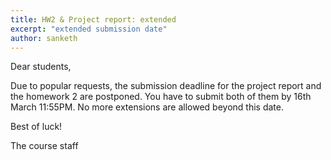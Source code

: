 ```yaml
---
title: HW2 & Project report: extended 
excerpt: "extended submission date"
author: sanketh
---
```


Dear students,

Due to popular requests, the submission deadline for the project report and the homework 2 are postponed. 
You have to submit both of them by 16th March 11:55PM. No more extensions are allowed beyond this date.

Best of luck!

The course staff
